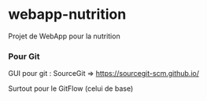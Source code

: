 # webapp-nutrition
Projet de WebApp pour la nutrition

### Pour Git
GUI pour git : SourceGit => https://sourcegit-scm.github.io/

Surtout pour le GitFlow (celui de base)